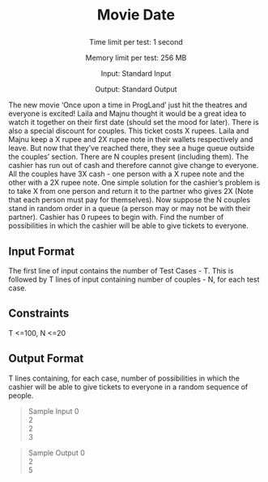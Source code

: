 # <p align = "center"> Movie Date </p>
  <p align = "center"> Time limit per test: 1 second
  <p align = "center"> Memory limit per test: 256 MB
  <p align = "center"> Input: Standard Input
  <p align = "center"> Output: Standard Output
    
The new movie ‘Once upon a time in ProgLand’ just hit the theatres and everyone is excited! Laila and Majnu thought it would be a great idea to watch it together on their first date (should set the mood for later). There is also a special discount for couples. This ticket costs X rupees. Laila and Majnu keep a X rupee and 2X rupee note in their wallets respectively and leave. But now that they’ve reached there, they see a huge queue outside the couples’ section. There are N couples present (including them). The cashier has run out of cash and therefore cannot give change to everyone. All the couples have 3X cash - one person with a X rupee note and the other with a 2X rupee note. One simple solution for the cashier’s problem is to take X from one person and return it to the partner who gives 2X (Note that each person must pay for themselves). Now suppose the N couples stand in random order in a queue (a person may or may not be with their partner). Cashier has 0 rupees to begin with. Find the number of possibilities in which the cashier will be able to give tickets to everyone.

## Input Format

The first line of input contains the number of Test Cases - T. This is followed by T lines of input containing number of couples - N, for each test case.

## Constraints

T <=100, N <=20

## Output Format

T lines containing, for each case, number of possibilities in which the cashier will be able to give tickets to everyone in a random sequence of people.

   > Sample Input 0\
   2\
    2\
    3

   > Sample Output 0\
   2\
    5
